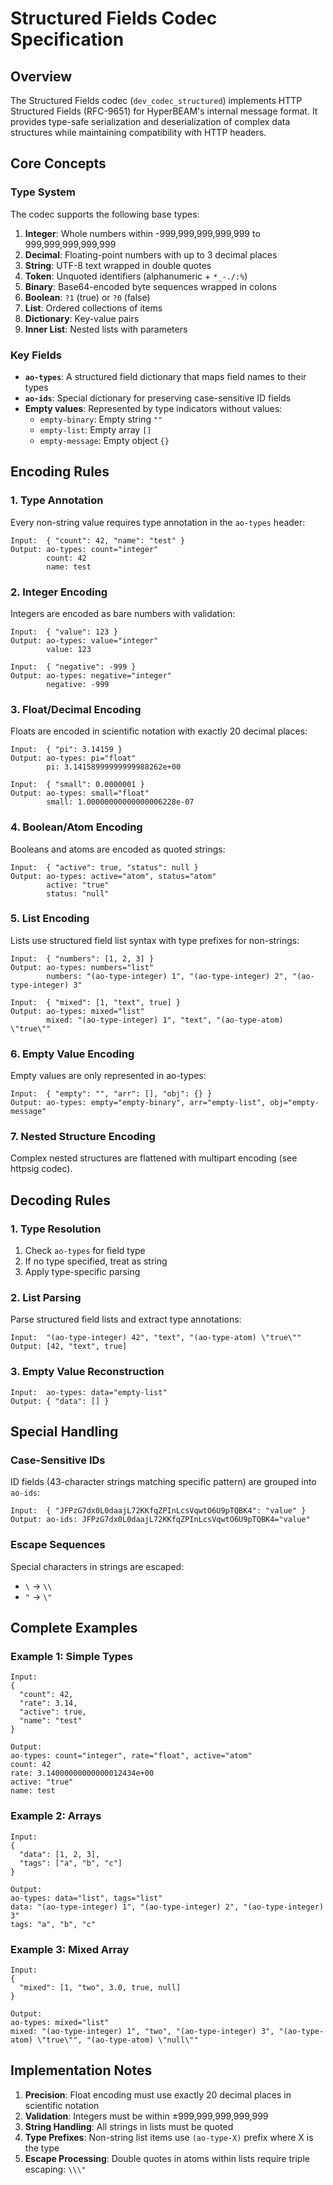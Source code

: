 # Structured Fields Codec Specification

## Overview

The Structured Fields codec (`dev_codec_structured`) implements HTTP Structured Fields (RFC-9651) for HyperBEAM's internal message format. It provides type-safe serialization and deserialization of complex data structures while maintaining compatibility with HTTP headers.

## Core Concepts

### Type System

The codec supports the following base types:

1. **Integer**: Whole numbers within -999,999,999,999,999 to 999,999,999,999,999
2. **Decimal**: Floating-point numbers with up to 3 decimal places
3. **String**: UTF-8 text wrapped in double quotes
4. **Token**: Unquoted identifiers (alphanumeric + `*_-./:%`)
5. **Binary**: Base64-encoded byte sequences wrapped in colons
6. **Boolean**: `?1` (true) or `?0` (false)
7. **List**: Ordered collections of items
8. **Dictionary**: Key-value pairs
9. **Inner List**: Nested lists with parameters

### Key Fields

- **`ao-types`**: A structured field dictionary that maps field names to their types
- **`ao-ids`**: Special dictionary for preserving case-sensitive ID fields
- **Empty values**: Represented by type indicators without values:
  - `empty-binary`: Empty string `""`
  - `empty-list`: Empty array `[]`
  - `empty-message`: Empty object `{}`

## Encoding Rules

### 1. Type Annotation

Every non-string value requires type annotation in the `ao-types` header:

```
Input:  { "count": 42, "name": "test" }
Output: ao-types: count="integer"
        count: 42
        name: test
```

### 2. Integer Encoding

Integers are encoded as bare numbers with validation:

```
Input:  { "value": 123 }
Output: ao-types: value="integer"
        value: 123

Input:  { "negative": -999 }
Output: ao-types: negative="integer"
        negative: -999
```

### 3. Float/Decimal Encoding

Floats are encoded in scientific notation with exactly 20 decimal places:

```
Input:  { "pi": 3.14159 }
Output: ao-types: pi="float"
        pi: 3.14158999999999988262e+00

Input:  { "small": 0.0000001 }
Output: ao-types: small="float"
        small: 1.00000000000000006228e-07
```

### 4. Boolean/Atom Encoding

Booleans and atoms are encoded as quoted strings:

```
Input:  { "active": true, "status": null }
Output: ao-types: active="atom", status="atom"
        active: "true"
        status: "null"
```

### 5. List Encoding

Lists use structured field list syntax with type prefixes for non-strings:

```
Input:  { "numbers": [1, 2, 3] }
Output: ao-types: numbers="list"
        numbers: "(ao-type-integer) 1", "(ao-type-integer) 2", "(ao-type-integer) 3"

Input:  { "mixed": [1, "text", true] }
Output: ao-types: mixed="list"
        mixed: "(ao-type-integer) 1", "text", "(ao-type-atom) \"true\""
```

### 6. Empty Value Encoding

Empty values are only represented in ao-types:

```
Input:  { "empty": "", "arr": [], "obj": {} }
Output: ao-types: empty="empty-binary", arr="empty-list", obj="empty-message"
```

### 7. Nested Structure Encoding

Complex nested structures are flattened with multipart encoding (see httpsig codec).

## Decoding Rules

### 1. Type Resolution

1. Check `ao-types` for field type
2. If no type specified, treat as string
3. Apply type-specific parsing

### 2. List Parsing

Parse structured field lists and extract type annotations:

```
Input:  "(ao-type-integer) 42", "text", "(ao-type-atom) \"true\""
Output: [42, "text", true]
```

### 3. Empty Value Reconstruction

```
Input:  ao-types: data="empty-list"
Output: { "data": [] }
```

## Special Handling

### Case-Sensitive IDs

ID fields (43-character strings matching specific pattern) are grouped into `ao-ids`:

```
Input:  { "JFPzG7dx0L0daajL72KKfqZPInLcsVqwtO6U9pTQBK4": "value" }
Output: ao-ids: JFPzG7dx0L0daajL72KKfqZPInLcsVqwtO6U9pTQBK4="value"
```

### Escape Sequences

Special characters in strings are escaped:
- `\` → `\\`
- `"` → `\"`

## Complete Examples

### Example 1: Simple Types
```
Input:
{
  "count": 42,
  "rate": 3.14,
  "active": true,
  "name": "test"
}

Output:
ao-types: count="integer", rate="float", active="atom"
count: 42
rate: 3.14000000000000012434e+00
active: "true"
name: test
```

### Example 2: Arrays
```
Input:
{
  "data": [1, 2, 3],
  "tags": ["a", "b", "c"]
}

Output:
ao-types: data="list", tags="list"
data: "(ao-type-integer) 1", "(ao-type-integer) 2", "(ao-type-integer) 3"
tags: "a", "b", "c"
```

### Example 3: Mixed Array
```
Input:
{
  "mixed": [1, "two", 3.0, true, null]
}

Output:
ao-types: mixed="list"
mixed: "(ao-type-integer) 1", "two", "(ao-type-integer) 3", "(ao-type-atom) \"true\"", "(ao-type-atom) \"null\""
```

## Implementation Notes

1. **Precision**: Float encoding must use exactly 20 decimal places in scientific notation
2. **Validation**: Integers must be within ±999,999,999,999,999
3. **String Handling**: All strings in lists must be quoted
4. **Type Prefixes**: Non-string list items use `(ao-type-X)` prefix where X is the type
5. **Escape Processing**: Double quotes in atoms within lists require triple escaping: `\\\"`
